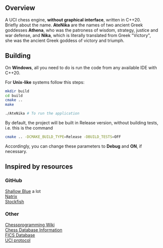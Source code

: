 ## Overview
A UCI chess engine, **without graphical interface**, written in C++20.  
Briefly about the name. **AteNika** are the names of two ancient Greek goddesses **Athena**, who was the patroness of wisdom, strategy, justice and war defense, and **Nika**, which is literally translated from Greek "Victory", she was the ancient Greek goddess of victory and triumph.

## Building
On **Windows**, all you need to do is run the code from any available IDE with C++20.

For **Unix-like** systems follow this steps:
``` Bash
mkdir build
cd build
cmake ..
make

./AteNika # To run the application
```  
By default, the project will be built in Release version, without building tests, i.e. this is the command
``` Bash
cmake .. -DCMAKE_BUILD_TYPE=Release -DBUILD_TESTS=OFF
```
Accordingly, you can change these parameters to **Debug** and **ON**, if necessary.

## Inspired by resources
### GitHub
[Shallow Blue](https://github.com/GunshipPenguin/shallow-blue) a lot  
[Natrix](https://github.com/gth-other/Natrix)  
[Stockfish](https://github.com/official-stockfish/Stockfish)  

### Other
[Chessprogramming Wiki](https://www.chessprogramming.org/Main_Page)  
[Chess Database Information](https://chess.stackexchange.com/questions/18046/what-are-the-biggest-free-chess-game-databases-is-it-legal-to-download-games-fr)  
[FICS Database](https://www.ficsgames.org/)  
[UCI protocol](https://www.wbec-ridderkerk.nl/html/UCIProtocol.html)  
